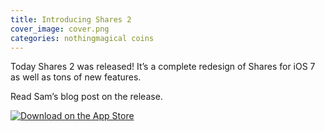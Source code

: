```yaml
---
title: Introducing Shares 2
cover_image: cover.png
categories: nothingmagical coins
---
```


Today Shares 2 was released! It’s a complete redesign of Shares for iOS 7 as well as tons of new features.

Read Sam’s blog post on the release.

[![Download on the App Store](app-store.svg)](https://itunes.apple.com/app/shares-2/id717510981?mt=8&uo=4&at=1l3vmtU)

